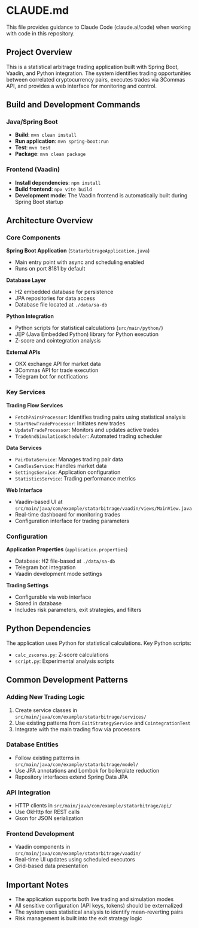 # CLAUDE.md

This file provides guidance to Claude Code (claude.ai/code) when working with code in this repository.

## Project Overview

This is a statistical arbitrage trading application built with Spring Boot, Vaadin, and Python integration. The system identifies trading opportunities between correlated cryptocurrency pairs, executes trades via 3Commas API, and provides a web interface for monitoring and control.

## Build and Development Commands

### Java/Spring Boot
- **Build**: `mvn clean install`
- **Run application**: `mvn spring-boot:run`
- **Test**: `mvn test`
- **Package**: `mvn clean package`

### Frontend (Vaadin)
- **Install dependencies**: `npm install`
- **Build frontend**: `npx vite build`
- **Development mode**: The Vaadin frontend is automatically built during Spring Boot startup

## Architecture Overview

### Core Components

**Spring Boot Application** (`StatarbitrageApplication.java`)
- Main entry point with async and scheduling enabled
- Runs on port 8181 by default

**Database Layer**
- H2 embedded database for persistence
- JPA repositories for data access
- Database file located at `./data/sa-db`

**Python Integration**
- Python scripts for statistical calculations (`src/main/python/`)
- JEP (Java Embedded Python) library for Python execution
- Z-score and cointegration analysis

**External APIs**
- OKX exchange API for market data
- 3Commas API for trade execution
- Telegram bot for notifications

### Key Services

**Trading Flow Services**
- `FetchPairsProcessor`: Identifies trading pairs using statistical analysis
- `StartNewTradeProcessor`: Initiates new trades
- `UpdateTradeProcessor`: Monitors and updates active trades
- `TradeAndSimulationScheduler`: Automated trading scheduler

**Data Services**
- `PairDataService`: Manages trading pair data
- `CandlesService`: Handles market data
- `SettingsService`: Application configuration
- `StatisticsService`: Trading performance metrics

**Web Interface**
- Vaadin-based UI at `src/main/java/com/example/statarbitrage/vaadin/views/MainView.java`
- Real-time dashboard for monitoring trades
- Configuration interface for trading parameters

### Configuration

**Application Properties** (`application.properties`)
- Database: H2 file-based at `./data/sa-db`
- Telegram bot integration
- Vaadin development mode settings

**Trading Settings**
- Configurable via web interface
- Stored in database
- Includes risk parameters, exit strategies, and filters

## Python Dependencies

The application uses Python for statistical calculations. Key Python scripts:
- `calc_zscores.py`: Z-score calculations
- `script.py`: Experimental analysis scripts

## Common Development Patterns

### Adding New Trading Logic
1. Create service classes in `src/main/java/com/example/statarbitrage/services/`
2. Use existing patterns from `ExitStrategyService` and `CointegrationTest`
3. Integrate with the main trading flow via processors

### Database Entities
- Follow existing patterns in `src/main/java/com/example/statarbitrage/model/`
- Use JPA annotations and Lombok for boilerplate reduction
- Repository interfaces extend Spring Data JPA

### API Integration
- HTTP clients in `src/main/java/com/example/statarbitrage/api/`
- Use OkHttp for REST calls
- Gson for JSON serialization

### Frontend Development
- Vaadin components in `src/main/java/com/example/statarbitrage/vaadin/`
- Real-time UI updates using scheduled executors
- Grid-based data presentation

## Important Notes

- The application supports both live trading and simulation modes
- All sensitive configuration (API keys, tokens) should be externalized
- The system uses statistical analysis to identify mean-reverting pairs
- Risk management is built into the exit strategy logic
